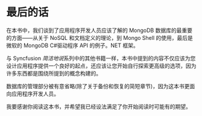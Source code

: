 # 最后的话

在本书中，我们谈到了应用程序开发人员应该了解的 MongoDB 数据库的最重要的方面——从关于 NoSQL 和文档定义的理论，到 Mongo Shell 的使用，最后是微软的 MongoDB C#驱动程序 API 的例子。NET 框架。

与 Syncfusion *简洁地说*系列中的其他书籍一样，本书中提到的内容不仅应该为您设计应用程序提供一个良好的起点，还应该让您开始自行探索更高级的选项，因为许多东西都是围绕所提到的概念构建的。

数据库的管理部分被有意省略(除了关于备份和恢复的简短章节)，因为这本书更面向应用程序开发人员。

我要感谢你阅读这本书，并希望我已经设法满足了你开始阅读时可能有的期望。